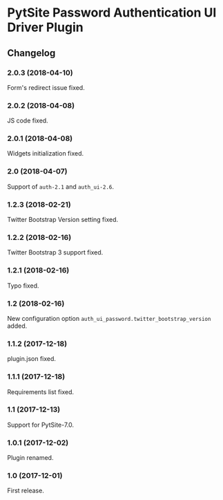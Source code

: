 # PytSite Password Authentication UI Driver Plugin


## Changelog


### 2.0.3 (2018-04-10)

Form's redirect issue fixed.


### 2.0.2 (2018-04-08)

JS code fixed.


### 2.0.1 (2018-04-08)

Widgets initialization fixed.


### 2.0 (2018-04-07)

Support of `auth-2.1` and `auth_ui-2.6`.


### 1.2.3 (2018-02-21)

Twitter Bootstrap Version setting fixed.


### 1.2.2 (2018-02-16)

Twitter Bootstrap 3 support fixed.


### 1.2.1 (2018-02-16)

Typo fixed.


### 1.2 (2018-02-16)

New configuration option `auth_ui_password.twitter_bootstrap_version`
added.


### 1.1.2 (2017-12-18)

plugin.json fixed.


### 1.1.1 (2017-12-18)

Requirements list fixed.


### 1.1 (2017-12-13)

Support for PytSite-7.0.


### 1.0.1 (2017-12-02)

Plugin renamed.


### 1.0 (2017-12-01)

First release.
